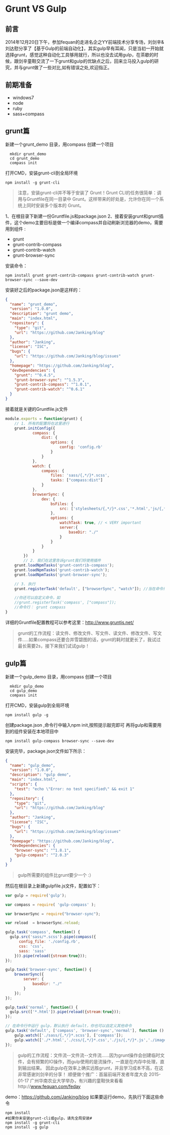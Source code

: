 Grunt VS Gulp
=============
前言
-------------
  2014年12月20日下午，参加fequan的走进名企之YY前端技术分享专场，刘剑辛&刘达慰分享了【基于Gulp的前端自动化】，其实gulp早有耳闻，只是当初一开始就选择grunt，感觉这种自动化工具够用就行，所以也没去试用gulp，在茶歇的时候，跟剑辛童鞋交流了一下grunt和gulp的优缺点之后，回来立马投入gulp的研究，并与grunt做了一些对比,如有错误之处,欢迎指正。
  
前期准备
-------------
*   windows7
*   node 
*   ruby 
*   sass+compass

grunt篇
-------------
新建一个grunt_demo 目录，用compass 创建一个项目

```shell
  mkdir grunt_demo
  cd grunt_demo
  compass init
```
打开CMD，安装grunt-cli到全局环境
```
npm install -g grunt-cli
```

> 注意，安装grunt-cli并不等于安装了 Grunt！Grunt CLI的任务很简单：调用与Gruntfile在同一目录中
> Grunt。这样带来的好处是，允许你在同一个系统上同时安装多个版本的 Grunt。

1、在根目录下新建一份Gruntfile.js和package.json
2、接着安装grunt和grunt插件，这个demo主要目标是做一个编译compass并自动刷新浏览器的demo，需要用到组件 :

 - grunt
 - grunt-contrib-compass 
 - grunt-contrib-watch
 - grunt-browser-sync

 安装命令：
```shell
npm install grunt grunt-contrib-compass grunt-contrib-watch grunt-browser-sync --save-dev
```
安装好之后的package.json是这样的：
```json
{
  "name": "grunt_demo",
  "version": "1.0.0",
  "description": "grunt demo",
  "main": "index.html",
  "repository": {
    "type": "git",
    "url": "https://github.com/Janking/blog"
  },
  "author": "Janking",
  "license": "ISC",
  "bugs": {
    "url": "https://github.com/Janking/blog/issues"
  },
  "homepage": "https://github.com/Janking/blog",
  "devDependencies": {
    "grunt": "^0.4.5",
    "grunt-browser-sync": "^1.5.3",
    "grunt-contrib-compass": "^1.0.1",
    "grunt-contrib-watch": "^0.6.1"
  }
}

```
接着就是关键的Gruntfile.js文件
```js
module.exports = function(grunt) {
    // 1. 所有的配置将在这里进行
    grunt.initConfig({
            compass: {
                dist: {
                    options: {
                        config: 'config.rb'
                    }
                }
            },
            watch: {
                compass: {
                    files: 'sass/{,*/}*.scss',
                    tasks: ["compass:dist"]
                }
            },
            browserSync: {
                dev: {
                    bsFiles: {
                        src: ['stylesheets/{,*/}*.css','*.html','js/{,*/}*.js'] //监听改变的文件，可以是js，html，css等等
                    },
                    options: {
                        watchTask: true, // < VERY important
                        server:{
                        	baseDir: "./"
                        }
                    }
                }
            }
        })
        // 2. 我们在这里告诉grunt我们将使用插件
    grunt.loadNpmTasks('grunt-contrib-compass');
    grunt.loadNpmTasks('grunt-contrib-watch');
    grunt.loadNpmTasks('grunt-browser-sync');

    // 3. 执行
    grunt.registerTask('default', ["browserSync", "watch"]); //当在命令行中敲入 grunt，默认执行default

    //你还可以自定义命令，如
    //grunt.registerTask('compass', ["compass"]); 
    //命令行： grunt compass
}


```

详细的Gruntfile配置教程可以参考这里：http://www.gruntjs.net/

> grunt的工作流程：读文件、修改文件、写文件、读文件、修改文件、写文件.....如果compass还要合并雪碧图的话，grunt的耗时就更长了，我试过最长需要2s，接下来我们试试gulp！

gulp篇
-------------
新建一个gulp_demo 目录，用compass 创建一个项目

```shell
  mkdir gulp_demo
  cd gulp_demo
  compass init
```
打开CMD，安装gulp到全局环境
```shell
npm install gulp -g
```
创建package.json ,命令行中输入npm init,按照提示敲完即可
再将gulp和需要用到的组件安装在本地项目中
```shell
npm install gulp-compass browser-sync --save-dev 
```
安装完毕，package.json文件如下所示：
```json
{
  "name": "gulp_demo",
  "version": "1.0.0",
  "description": "gulp demo",
  "main": "index.html",
  "scripts": {
    "test": "echo \"Error: no test specified\" && exit 1"
  },
  "repository": {
    "type": "git",
    "url": "https://github.com/Janking/blog"
  },
  "author": "Janking",
  "license": "ISC",
  "bugs": {
    "url": "https://github.com/Janking/blog/issues"
  },
  "homepage": "https://github.com/Janking/blog",
  "devDependencies": {
    "browser-sync": "^1.8.1",
    "gulp-compass": "^2.0.3"
  }
}


```
> gulp所需要的组件比grunt要少一个 :）

然后在根目录上新建gulpfile.js文件，配置如下：
```js
var gulp = require('gulp');  

var compass = require( 'gulp-compass' );

var browserSync = require("browser-sync");

var reload  = browserSync.reload;

gulp.task('compass', function() {
  gulp.src('sass/*.scss').pipe(compass({
      config_file: './config.rb',
      css: 'css',
      sass: 'sass'
    })).pipe(reload({stream:true}));
});

gulp.task('browser-sync', function() {
    browserSync({
        server: {
            baseDir: "./"
        }
    });
});

gulp.task('normal', function() {
  gulp.src(['*.html']).pipe(reload({stream:true}));
});

// 在命令行中运行 gulp，默认执行 default，你也可以自定义其他命令
gulp.task('default', ['compass', 'browser-sync','normal'], function () {
	gulp.watch(['./sass/{,*/}*.scss'], ['compass']);
	gulp.watch(['./*.html','./css/{,*/}*.css','./js/{,*/}*.js','./images/{,*/}*.{png,jpg}'],['normal']);
});
```
> gulp的工作流程：文件流--文件流--文件流......因为grunt操作会创建临时文件，会有频繁的IO操作，而gulp使用的是流操作，一直是在内存中处理，直到输出结果。
> 因此gulp在效率上确实远胜grunt，并且学习成本不高，在这非常感谢刘剑辛的分享！
> 顺便做个推广：首届前端开发者年度大会 2015-01-17 广州华南农业大学举办，有兴趣的童鞋快来看看http://www.fequan.com/feday

demo：https://github.com/Janking/blog
如果要运行demo，先执行下面这些命令
```shell
npm install
#如果你未安装grunt-cli或gulp，请先全局安装#
npm install -g grunt-cli
npm install -g gulp

```